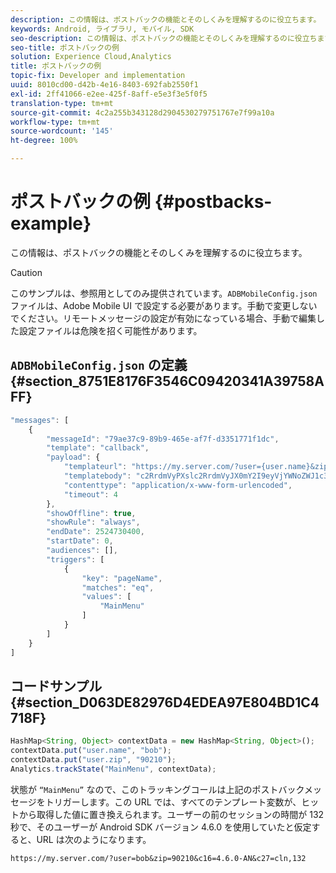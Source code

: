 ```yaml
---
description: この情報は、ポストバックの機能とそのしくみを理解するのに役立ちます。
keywords: Android, ライブラリ, モバイル, SDK
seo-description: この情報は、ポストバックの機能とそのしくみを理解するのに役立ちます。
seo-title: ポストバックの例
solution: Experience Cloud,Analytics
title: ポストバックの例
topic-fix: Developer and implementation
uuid: 8010cd00-d42b-4e16-8403-692fab2550f1
exl-id: 2ff41066-e2ee-425f-8aff-e5e3f3e5f0f5
translation-type: tm+mt
source-git-commit: 4c2a255b343128d2904530279751767e7f99a10a
workflow-type: tm+mt
source-wordcount: '145'
ht-degree: 100%

---
```


# ポストバックの例 {#postbacks-example}

この情報は、ポストバックの機能とそのしくみを理解するのに役立ちます。

>[!CAUTION]
>
>このサンプルは、参照用としてのみ提供されています。`ADBMobileConfig.json` ファイルは、Adobe Mobile UI で設定する必要があります。手動で変更しないでください。リモートメッセージの設定が有効になっている場合、手動で編集した設定ファイルは危険を招く可能性があります。

## `ADBMobileConfig.json` の定義 {#section_8751E8176F3546C09420341A39758AFF}

```js
"messages": [ 
    { 
        "messageId": "79ae37c9-89b9-465e-af7f-d3351771f1dc", 
        "template": "callback", 
        "payload": {  
            "templateurl": "https://my.server.com/?user={user.name}&zip={user.zip}&c16={%sdkver%}&c27=cln,{a.PrevSessionLength}", 
            "templatebody": "c2RrdmVyPXslc2RrdmVyJX0mY2I9eyVjYWNoZWJ1c3QlfSZjbGllbnRJZD17bi5jbGllbnQuaWR9JnRzPXsldGltZXN0YW1wVSV9JnRzej17JXRpbWVzdGFtcFolfQ==", 
            "contenttype": "application/x-www-form-urlencoded",  
            "timeout": 4 
        }, 
        "showOffline": true, 
        "showRule": "always", 
        "endDate": 2524730400, 
        "startDate": 0, 
        "audiences": [], 
        "triggers": [ 
            { 
                "key": "pageName", 
                "matches": "eq", 
                "values": [ 
                    "MainMenu" 
                ] 
            } 
        ] 
    } 
] 
```

## コードサンプル {#section_D063DE82976D4EDEA97E804BD1C4718F}

```js
HashMap<String, Object> contextData = new HashMap<String, Object>(); 
contextData.put("user.name", "bob"); 
contextData.put("user.zip", "90210"); 
Analytics.trackState("MainMenu", contextData);
```

状態が `“MainMenu”` なので、このトラッキングコールは上記のポストバックメッセージをトリガーします。この URL では、すべてのテンプレート変数が、ヒットから取得した値に置き換えられます。ユーザーの前のセッションの時間が 132 秒で、そのユーザーが Android SDK バージョン 4.6.0 を使用していたと仮定すると、URL は次のようになります。

`https://my.server.com/?user=bob&zip=90210&c16=4.6.0-AN&c27=cln,132`

